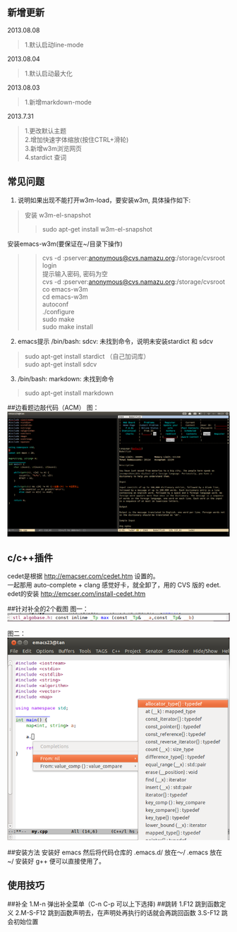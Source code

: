 新增更新
----------------------------
2013.08.08
> 1.默认启动line-mode  

2013.08.04
> 1.默认启动最大化  

2013.08.03
> 1.新增markdown-mode  

2013.7.31
> 1.更改默认主题  
> 2.增加快速字体缩放(按住CTRL+滑轮)  
> 3.新增w3m浏览网页  
> 4.stardict 查词  

常见问题
--------------------------------------
1. 说明如果出现不能打开w3m-load，要安装w3m, 具体操作如下:  
> 安装 w3m-el-snapshot  
>> sudo apt-get install w3m-el-snapshot  
>
安装emacs-w3m(要保证在~/目录下操作)  
>> cvs -d :pserver:anonymous@cvs.namazu.org:/storage/cvsroot login  
>> 提示输入密码, 密码为空  
>> cvs -d :pserver:anonymous@cvs.namazu.org:/storage/cvsroot co emacs-w3m  
>> cd emacs-w3m  
>> autoconf  
>> ./configure  
>> sudo make  
>> sudo make install  

2. emacs提示 /bin/bash: sdcv: 未找到命令，说明未安装stardict 和 sdcv  
> sudo apt-get install stardict （自己加词库）  
> sudo apt-get install sdcv  

3. /bin/bash: markdown: 未找到命令
> sudo apt-get install markdown

##边看题边敲代码（ACM）
图：  
![acming](acming.png)

c/c++插件
---------------------------------------------------------
cedet是根据 http://emacser.com/cedet.htm 设置的。  
一起那用 auto-complete + clang 感觉好卡，就全卸了，用的 CVS 版的 edet.  
edet的安装 http://emcser.com/install-cedet.htm  

##针对补全的2个截图
图一：
![图1](1.png)


图二：
![图2](2.png)


##安装方法
		安装好 emacs 然后将代码仓库的
		.emacs.d/ 放在～/
		.emacs 放在 ~/
		安装好 g++ 便可以直接使用了。

使用技巧
------------------
##补全
		1.M-n 弹出补全菜单（C-n C-p 可以上下选择)
##跳转
		1.F12 跳到函数定义
		2.M-S-F12 跳到函数声明去，在声明处再执行的话就会再跳回函数
		3.S-F12 跳会初始位置

